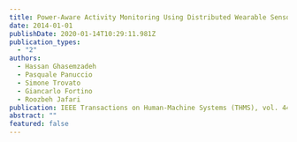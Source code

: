```yaml
---
title: Power-Aware Activity Monitoring Using Distributed Wearable Sensors
date: 2014-01-01
publishDate: 2020-01-14T10:29:11.981Z
publication_types:
  - "2"
authors:
  - Hassan Ghasemzadeh
  - Pasquale Panuccio
  - Simone Trovato
  - Giancarlo Fortino
  - Roozbeh Jafari
publication: IEEE Transactions on Human-Machine Systems (THMS), vol. 44, no. 4, August 2014
abstract: ""
featured: false
---
```

